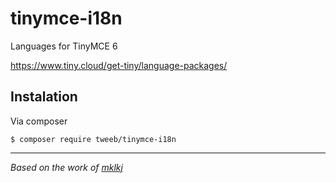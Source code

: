 # tinymce-i18n

Languages for TinyMCE 6

https://www.tiny.cloud/get-tiny/language-packages/

## Instalation

Via composer

```
$ composer require tweeb/tinymce-i18n
```

---

*Based on the work of [mklkj](https://github.com/mklkj/tinymce-i18n)*
